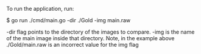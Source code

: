 To run the application, run:

$ go run ./cmd/main.go -dir ./Gold -img main.raw

-dir flag points to the directory of the images to compare.
-img is the name of the main image inside that directory. Note, in the example above ./Gold/main.raw is an incorrect value for the img flag
